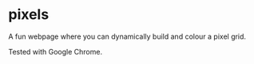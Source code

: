 # pixels

A fun webpage where you can dynamically build and colour a pixel grid.

Tested with Google Chrome.
